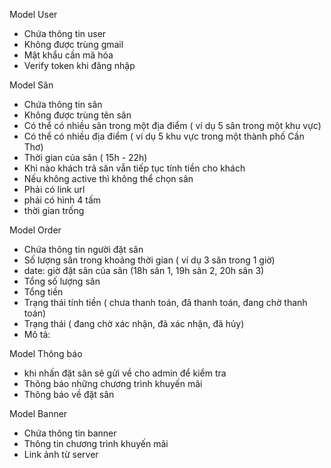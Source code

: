 Model User 

- Chứa thông tin user
- Không được trùng gmail
- Mật khẩu cần mã hóa
- Verify token khi đăng nhập

Model Sân

- Chứa thông tin sân
- Không được trùng tên sân
- Có thể có nhiều sân trong một địa điểm ( ví dụ 5 sân trong một khu vực)
- Có thể có nhiều địa điểm ( ví dụ 5 khu vực trong một thành phố Cần Thơ)
- Thời gian của sân ( 15h - 22h)
- Khi nào khách trả sân vẫn tiếp tục tính tiền cho khách
- Nếu không active thì không thể chọn sân
- Phải có link url
- phải có hình 4 tấm
- thời gian trống

Model Order
- Chứa thông tin người đặt sân
- Số lượng sân trong khoảng thời gian ( ví dụ 3 sân trong 1 giờ)
- date: giờ đặt sân của sân (18h sân 1, 19h sân 2, 20h sân 3)
- Tổng số lượng sân
- Tổng tiền
- Trạng thái tính tiền ( chưa thanh toán, đã thanh toán, đang chờ thanh toán)
- Trạng thái ( đang chờ xác nhận, đã xác nhận, đã hủy)
- Mô tả: 

Model Thông báo
- khi nhấn đặt sân sẽ gửi về cho admin để kiểm tra
- Thông báo những chương trình khuyến mãi
- Thông báo về đặt sân


Model Banner
- Chứa thông tin banner
- Thông tin chương trình khuyến mãi
- Link ảnh từ server

